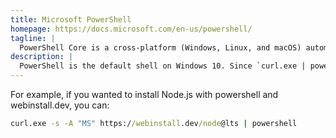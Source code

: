 ```yaml
---
title: Microsoft PowerShell
homepage: https://docs.microsoft.com/en-us/powershell/
tagline: |
  PowerShell Core is a cross-platform (Windows, Linux, and macOS) automation and configuration tool/framework.
description: |
  PowerShell is the default shell on Windows 10. Since `curl.exe | powershell` is effectively as convenient as `curl | bash` for users, and since Windows 10 also includes tar, curl.exe, and ssh, among others, you can use fairly simple PowerShell to make a variety of tasks simple for Windows developers.
---
```


For example, if you wanted to install Node.js with powershell and
webinstall.dev, you can:

```cmd
curl.exe -s -A "MS" https://webinstall.dev/node@lts | powershell
```

<!-- TODO if, pipe, function -->
